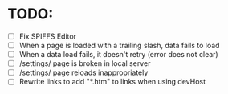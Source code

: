 # TODO:

- [ ] Fix SPIFFS Editor
- [ ] When a page is loaded with a trailing slash, data fails to load 
- [ ] When a data load fails, it doesn't retry (error does not clear)
- [ ] /settings/ page is broken in local server
- [ ] /settings/ page reloads inappropriately
- [ ] Rewrite links to add "*.htm" to links when using devHost
